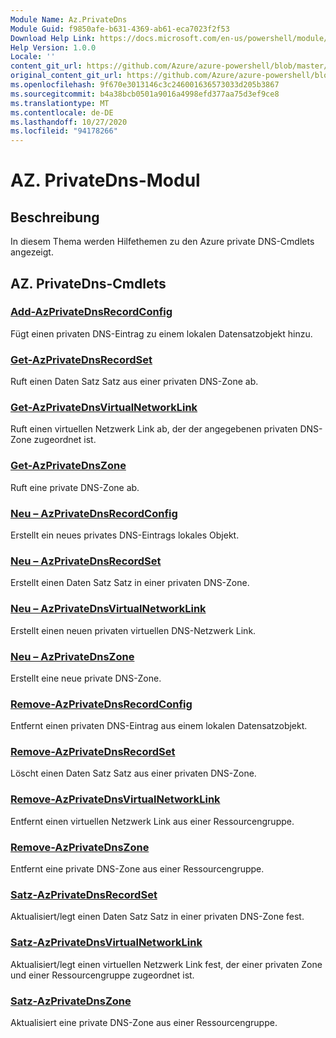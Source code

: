 ```yaml
---
Module Name: Az.PrivateDns
Module Guid: f9850afe-b631-4369-ab61-eca7023f2f53
Download Help Link: https://docs.microsoft.com/en-us/powershell/module/az.privatedns
Help Version: 1.0.0
Locale: ''
content_git_url: https://github.com/Azure/azure-powershell/blob/master/src/PrivateDns/PrivateDns/help/Az.PrivateDNS.md
original_content_git_url: https://github.com/Azure/azure-powershell/blob/master/src/PrivateDns/PrivateDns/help/Az.PrivateDNS.md
ms.openlocfilehash: 9f670e3013146c3c246001636573033d205b3867
ms.sourcegitcommit: b4a38bcb0501a9016a4998efd377aa75d3ef9ce8
ms.translationtype: MT
ms.contentlocale: de-DE
ms.lasthandoff: 10/27/2020
ms.locfileid: "94178266"
---
```

# AZ. PrivateDns-Modul
## Beschreibung
In diesem Thema werden Hilfethemen zu den Azure private DNS-Cmdlets angezeigt.

## AZ. PrivateDns-Cmdlets
### [Add-AzPrivateDnsRecordConfig](Add-AzPrivateDnsRecordConfig.md)
Fügt einen privaten DNS-Eintrag zu einem lokalen Datensatzobjekt hinzu.

### [Get-AzPrivateDnsRecordSet](Get-AzPrivateDnsRecordSet.md)
Ruft einen Daten Satz Satz aus einer privaten DNS-Zone ab.

### [Get-AzPrivateDnsVirtualNetworkLink](Get-AzPrivateDnsVirtualNetworkLink.md)
Ruft einen virtuellen Netzwerk Link ab, der der angegebenen privaten DNS-Zone zugeordnet ist.

### [Get-AzPrivateDnsZone](Get-AzPrivateDnsZone.md)
Ruft eine private DNS-Zone ab.

### [Neu – AzPrivateDnsRecordConfig](New-AzPrivateDnsRecordConfig.md)
Erstellt ein neues privates DNS-Eintrags lokales Objekt.

### [Neu – AzPrivateDnsRecordSet](New-AzPrivateDnsRecordSet.md)
Erstellt einen Daten Satz Satz in einer privaten DNS-Zone.

### [Neu – AzPrivateDnsVirtualNetworkLink](New-AzPrivateDnsVirtualNetworkLink.md)
Erstellt einen neuen privaten virtuellen DNS-Netzwerk Link.

### [Neu – AzPrivateDnsZone](New-AzPrivateDnsZone.md)
Erstellt eine neue private DNS-Zone.

### [Remove-AzPrivateDnsRecordConfig](Remove-AzPrivateDnsRecordConfig.md)
Entfernt einen privaten DNS-Eintrag aus einem lokalen Datensatzobjekt.

### [Remove-AzPrivateDnsRecordSet](Remove-AzPrivateDnsRecordSet.md)
Löscht einen Daten Satz Satz aus einer privaten DNS-Zone.

### [Remove-AzPrivateDnsVirtualNetworkLink](Remove-AzPrivateDnsVirtualNetworkLink.md)
Entfernt einen virtuellen Netzwerk Link aus einer Ressourcengruppe.

### [Remove-AzPrivateDnsZone](Remove-AzPrivateDnsZone.md)
Entfernt eine private DNS-Zone aus einer Ressourcengruppe.

### [Satz-AzPrivateDnsRecordSet](Set-AzPrivateDnsRecordSet.md)
Aktualisiert/legt einen Daten Satz Satz in einer privaten DNS-Zone fest.

### [Satz-AzPrivateDnsVirtualNetworkLink](Set-AzPrivateDnsVirtualNetworkLink.md)
Aktualisiert/legt einen virtuellen Netzwerk Link fest, der einer privaten Zone und einer Ressourcengruppe zugeordnet ist.

### [Satz-AzPrivateDnsZone](Set-AzPrivateDnsZone.md)
Aktualisiert eine private DNS-Zone aus einer Ressourcengruppe.

